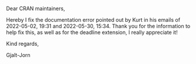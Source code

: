 Dear CRAN maintainers,

Hereby I fix the documentation error pointed out by Kurt in his emails of 2022-05-02, 19:31 and 2022-05-30, 15:34. Thank you for the information to help fix this, as well as for the deadline extension, I really appreciate it!

Kind regards,

Gjalt-Jorn
